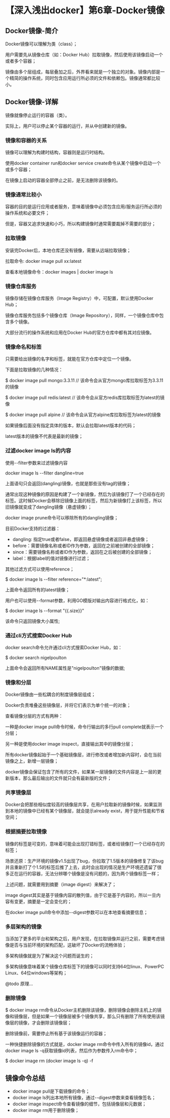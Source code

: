 # 【深入浅出docker】第6章-Docker镜像

## Docker镜像-简介

Docker镜像可以理解为类（class）；

用户需要先从镜像仓库（如：Docker Hub）拉取镜像，然后使用该镜像启动一个或者多个容器；

镜像由多个层组成，每层叠加之后，外界看来就是一个独立的对象。镜像内部是一个精简的操作系统，同时包含应用运行所必须的文件和依赖包。镜像通常都比较小。

## Docker镜像-详解

镜像就像停止运行的容器（类）。

实际上，用户可以停止某个容器的运行，并从中创建新的镜像。

### 镜像和容器的关系

镜像可以理解为构建时结构，容器则是运行时结构。

使用docker container run和docker service create命令从某个镜像中启动一个或多个容器；

在镜像上启动的容器全部停止之前，是无法删除该镜像的。

### 镜像通常比较小

容器的目的是运行应用或者服务，意味着镜像中必须包含应用/服务运行所必须的操作系统和必要文件；

但是，容器又追求快速和小巧，所以构建镜像时通常需要裁掉不需要的部分；

### 拉取镜像

安装完Docker后，本地仓库还没有镜像，需要从远端拉取镜像；

拉取命令: docker image pull xx:latest

查看本地镜像命令：docker images | docker image ls

### 镜像仓库服务

镜像存储在镜像仓库服务（Image Registry）中，可配置，默认使用Docker Hub；

镜像仓库服务包括多个镜像仓库（Image Repository），同样，一个镜像仓库中包含多个镜像。

大部分流行的操作系统和应用在Docker Hub的官方仓库中都有其对应镜像。

### 镜像命名和标签

只需要给出镜像的名字和标签，就能在官方仓库中定位一个镜像。

下面是拉取镜像的几种情况：

$ docker image pull mongo:3.3.11
// 该命令会从官方mongo库拉取标签为3.3.11的镜像

$ docker image pull redis:latest
// 该命令会从官方redis库拉取标签为latest的镜像

$ docker image pull alpine
// 该命令会从官方alpine库拉取标签为latest的镜像

如果镜像后面没有指定具体的版本，默认会拉取latest版本的代码；

latest版本的镜像不代表是最新的镜像；

### 过滤docker image ls的内容

使用--filter参数来过滤镜像内容

docker image ls --filter dangline=true

上面语句只会返回(dangling)镜像，也就是那些没有tag的镜像；

通常出现这种镜像的原因是构建了一个新镜像，然后为该镜像打了一个已经存在的标签。这时候Docker会移除旧镜像上面的标签，然后为新镜像打上该标签，所以旧镜像就变成了dangling镜像（悬虚镜像）；

docker image prune命令可以移除所有的dangling镜像；

目前Docker支持的过滤器：

* dangling: 指定true或者false，即返回悬虚镜像或者返回非悬虚镜像；
* before：需要镜像名称或者ID作为参数，返回在之前被创建的全部镜像；
* since：需要镜像名称或者ID作为参数，返回在之后被创建的全部镜像；
* label：根据label的值对镜像进行过滤；

其他过滤方式可以使用reference；

$ docker image ls --filter reference="*:latest";

上面命令返回所有的latest镜像；

用户也可以使用--format参数，利用GO模版对输出内容进行格式化，如：

$ docker image ls --format "{{.size}}"

该命令只返回镜像大小属性;

### 通过cli方式搜索Docker Hub

docker search命令允许通过cli方式搜索Docker Hub，如：

$ docker search nigelpoulton

上面命令会返回所有NAME属性是"nigelpoulton"镜像的数据;

### 镜像和分层

Docker镜像由一些松耦合的制度镜像层组成；

Docker负责堆叠这些镜像层，并将它们表示为单个统一的对象；

查看镜像分层的方式有两种：

一种是docker image pull命令时候，命令行输出的多行pull complete就表示一个分层；

另一种是使用docker image inspect，直接输出其中的镜像分层；

所有docker镜像起始于一个基础镜像层，进行修改或者增加新内容时，会在当前镜像之上，新增一层镜像；

docker镜像会保证包含了所有的文件，如果某一层镜像的文件内容是上一层的更新版本，那么最后输出的文件就只会有最新版的文件；

### 共享镜像层

Docker会把那些相似度较高的镜像层共享，在用户拉取新的镜像时候，如果监测到本地的镜像中已经有某个镜像层，就会提示already exist，用于提升性能和节省空间；

### 根据摘要拉取镜像

镜像的标签是可变的，意味着可能会出现打错标签，或者给镜像打一个已经存在的标签；

场景还原：生产环境的镜像v1.5出现了bug，你拉取了1.5版本的镜像修复了该bug并且重新打了个1.5的标签后推了上去，此时会出现的情况是生产环境还遗留了很多正在运行的容器，无法分辨哪个镜像是没有问题的，因为两个镜像标签一样；

上述问题，就需要用到摘要（image digest）来解决了；

image digest其实是基于镜像内容的散列值，由于它是基于内容的，所以一旦内容有变更，摘要是一定会变化的；

在docker image pull命令中添加--digest参数可以在本地查看摘要信息；

### 多层架构的镜像

当添加了更多的平台和架构之后，用户发现，在拉取镜像并运行之前，需要考虑镜像是否与当前环境的架构匹配，这破坏了Docker的流畅体验；

多架构镜像就是为了解决这个问题而诞生的；

多架构镜像意味着某个镜像仓库标签下的镜像可以同时支持64位linux、PowerPC Linux、64位windows等架构；

@todo 原理...

### 删除镜像

$ docker image rm命令从Docker主机删除该镜像，删除镜像会删除主机上的镜像和镜像层，但是如果一个镜像层被多个镜像共享，那么只有删除了所有使用该镜像层的镜像，才会删除该镜像层；

删除镜像前，需要停止所有基于该镜像运行的容器；

一种快捷删除镜像的方式就是，docker image rm命令中传入所有的镜像id，通过docker image ls -q获取镜像id列表，然后作为参数传入rm命令中；

$ docker image rm (docker image ls -q) -f

## 镜像命令总结

* docker image pull是下载镜像的命令；
* docker image ls列出本地所有镜像，通过--digest参数来查看镜像签名；
* docker image inspect命令查看镜像的细节，包括镜像层和元数据；
* docker image rm用于删除镜像；
